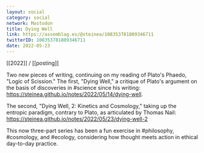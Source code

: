 ```yaml
---
layout: social
category: social
network: Mastodon
title: Dying Well
link: https://assemblag.es/@steinea/108353781809346711
twitterID: 108353781809346711
date: 2022-05-23
---
```


[[2022]] / [[posting]]

Two new pieces of writing, continuing on my reading of Plato's Phaedo, "Logic of Scission." The first, "Dying Well," a critique of Plato's argument on the basis of discoveries in #science since his writing: <https://steinea.github.io/notes/2022/05/14/dying-well>.

The second, "Dying Well, 2: Kinetics and Cosmology," taking up the entropic paradigm, contrary to Plato, as articulated by Thomas Nail: <https://steinea.github.io/notes/2022/05/23/dying-well-2>

This now three-part series has been a fun exercise in #philosophy, #cosmology, and #ecology, considering how thought meets action in ethical day-to-day practice.
